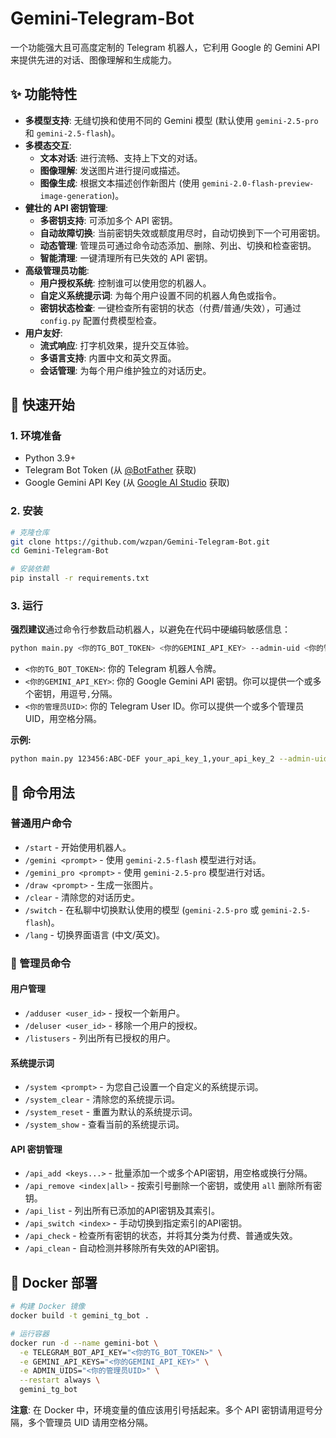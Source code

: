 # Gemini-Telegram-Bot

一个功能强大且可高度定制的 Telegram 机器人，它利用 Google 的 Gemini API 来提供先进的对话、图像理解和生成能力。

## ✨ 功能特性

- **多模型支持**: 无缝切换和使用不同的 Gemini 模型 (默认使用 `gemini-2.5-pro` 和 `gemini-2.5-flash`)。
- **多模态交互**:
  - **文本对话**: 进行流畅、支持上下文的对话。
  - **图像理解**: 发送图片进行提问或描述。
  - **图像生成**: 根据文本描述创作新图片 (使用 `gemini-2.0-flash-preview-image-generation`)。
- **健壮的 API 密钥管理**:
  - **多密钥支持**: 可添加多个 API 密钥。
  - **自动故障切换**: 当前密钥失效或额度用尽时，自动切换到下一个可用密钥。
  - **动态管理**: 管理员可通过命令动态添加、删除、列出、切换和检查密钥。
  - **智能清理**: 一键清理所有已失效的 API 密钥。
- **高级管理员功能**:
  - **用户授权系统**: 控制谁可以使用您的机器人。
  - **自定义系统提示词**: 为每个用户设置不同的机器人角色或指令。
  - **密钥状态检查**: 一键检查所有密钥的状态（付费/普通/失效），可通过 `config.py` 配置付费模型检查。
- **用户友好**:
  - **流式响应**: 打字机效果，提升交互体验。
  - **多语言支持**: 内置中文和英文界面。
  - **会话管理**: 为每个用户维护独立的对话历史。

## 🚀 快速开始

### 1. 环境准备

- Python 3.9+
- Telegram Bot Token (从 [@BotFather](https://t.me/BotFather) 获取)
- Google Gemini API Key (从 [Google AI Studio](https://aistudio.google.com/app/apikey) 获取)

### 2. 安装

```bash
# 克隆仓库
git clone https://github.com/wzpan/Gemini-Telegram-Bot.git
cd Gemini-Telegram-Bot

# 安装依赖
pip install -r requirements.txt
```

### 3. 运行

**强烈建议**通过命令行参数启动机器人，以避免在代码中硬编码敏感信息：

```bash
python main.py <你的TG_BOT_TOKEN> <你的GEMINI_API_KEY> --admin-uid <你的管理员UID>
```

- `<你的TG_BOT_TOKEN>`: 你的 Telegram 机器人令牌。
- `<你的GEMINI_API_KEY>`: 你的 Google Gemini API 密钥。你可以提供一个或多个密钥，用逗号`,`分隔。
- `<你的管理员UID>`: 你的 Telegram User ID。你可以提供一个或多个管理员UID，用空格分隔。

**示例:**
```bash
python main.py 123456:ABC-DEF your_api_key_1,your_api_key_2 --admin-uid 123456789 987654321
```

## 🤖 命令用法

### 普通用户命令

- `/start` - 开始使用机器人。
- `/gemini <prompt>` - 使用 `gemini-2.5-flash` 模型进行对话。
- `/gemini_pro <prompt>` - 使用 `gemini-2.5-pro` 模型进行对话。
- `/draw <prompt>` - 生成一张图片。
- `/clear` - 清除您的对话历史。
- `/switch` - 在私聊中切换默认使用的模型 (`gemini-2.5-pro` 或 `gemini-2.5-flash`)。
- `/lang` - 切换界面语言 (中文/英文)。

### 👑 管理员命令

#### 用户管理
- `/adduser <user_id>` - 授权一个新用户。
- `/deluser <user_id>` - 移除一个用户的授权。
- `/listusers` - 列出所有已授权的用户。

#### 系统提示词
- `/system <prompt>` - 为您自己设置一个自定义的系统提示词。
- `/system_clear` - 清除您的系统提示词。
- `/system_reset` - 重置为默认的系统提示词。
- `/system_show` - 查看当前的系统提示词。

#### API 密钥管理
- `/api_add <keys...>` - 批量添加一个或多个API密钥，用空格或换行分隔。
- `/api_remove <index|all>` - 按索引号删除一个密钥，或使用 `all` 删除所有密钥。
- `/api_list` - 列出所有已添加的API密钥及其索引。
- `/api_switch <index>` - 手动切换到指定索引的API密钥。
- `/api_check` - 检查所有密钥的状态，并将其分类为付费、普通或失效。
- `/api_clean` - 自动检测并移除所有失效的API密钥。

## 🐳 Docker 部署

```bash
# 构建 Docker 镜像
docker build -t gemini_tg_bot .

# 运行容器
docker run -d --name gemini-bot \
  -e TELEGRAM_BOT_API_KEY="<你的TG_BOT_TOKEN>" \
  -e GEMINI_API_KEYS="<你的GEMINI_API_KEY>" \
  -e ADMIN_UIDS="<你的管理员UID>" \
  --restart always \
  gemini_tg_bot
```

**注意**: 在 Docker 中，环境变量的值应该用引号括起来。多个 API 密钥请用逗号分隔，多个管理员 UID 请用空格分隔。

